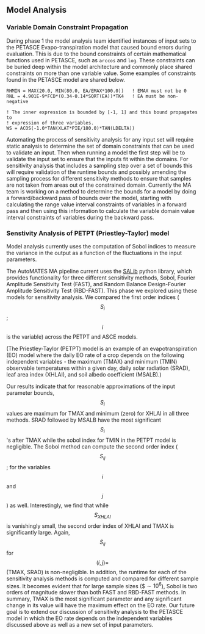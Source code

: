 ## Model Analysis

### Variable Domain Constraint Propagation
During phase 1 the model analysis team identified instances of input sets to the PETASCE Evapo-transpiration model that caused bound errors during evaluation. This is due to the bound constraints of certain mathematical functions used in PETASCE, such as `arccos` and `log`. These constraints can be buried deep within the model architecture and commonly place shared constraints on more than one variable value. Some examples of constraints found in the PETASCE model are shared below.

```Fortran
RHMIN = MAX(20.0, MIN(80.0, EA/EMAX*100.0))   ! EMAX must not be 0
RNL = 4.901E-9*FCD*(0.34-0.14*SQRT(EA))*TK4   ! EA must be non-negative

! The inner expression is bounded by [-1, 1] and this bound propagates to
! expression of three variables.
WS = ACOS(-1.0*TAN(XLAT*PIE/180.0)*TAN(LDELTA))
```

Automating the process of sensitivity analysis for any input set will require static analysis to determine the set of domain constraints that can be used to validate an input. Then when running a model the first step will be to validate the input set to ensure that the inputs fit within the domains. For sensitivity analysis that includes a sampling step over a set of bounds this will require validation of the runtime bounds and possibly amending the sampling process for different sensitivity methods to ensure that samples are not taken from areas out of the constrained domain. Currently the MA team is working on a method to determine the bounds for a model by doing a forward/backward pass of bounds over the model, starting with calculating the range value interval constraints of variables in a forward pass and then using this information to calculate the variable domain value interval constraints of variables during the backward pass.

### Senstivity Analysis of PETPT (Priestley-Taylor) model

Model analysis currently uses the computation of Sobol indices to measure the variance in the output as a
function of the fluctuations in the input parameters. 

The AutoMATES MA pipeline current uses the [SALib](https://salib.readthedocs.io/en/latest/) python library, which provides functionality for three
different sensitivity methods, Sobol, Fourier Amplitude Sensitivity Test (FAST), and Random Balance Design-Fourier Amplitude Sensitivity Test (RBD-FAST). This phase we explored using these models for sensitivity analysis. We compared the first order indices ($$S_i$$; $$i$$ is the variable) across the PETPT and ASCE models.

(The Priestley-Taylor (PETPT) model is an example of an
evapotranspiration (EO) model where the daily EO rate of a crop depends on the following independent
variables - the maximum (TMAX) and minimum (TMIN) observable temperatures within a
given day, daily solar radiation (SRAD), leaf area index (XHLAI), and soil
albedo coefficient (MSALB).)

Our results indicate that for reasonable approximations of the input parameter
bounds, $$S_i$$ values are maximum for TMAX and minimum (zero) for
XHLAI in all three methods. SRAD followed by MSALB have the most significant
$$S_i$$'s after TMAX while the sobol index for TMIN in the PETPT model is
negligible. The Sobol method can compute the second order index ($$S_{ij}$$; for
the variables $$i$$ and $$j$$) as
well. Interestingly, we find that while $$S_{XHLAI}$$ is vanishingly small,
the second order index of XHLAI and TMAX is significantly large. Again,
$$S_{ij}$$ for $$(i, j)=$$ (TMAX, SRAD) is non-negligible. In addition, the runtime for each of
the sensitivity analysis methods is computed and compared for different sample
sizes. It becomes evident that for large sample sizes ($$\sim 10^6$), Sobol is
two orders of magnitude slower than both FAST and RBD-FAST methods. In summary,
TMAX is the most significant parameter and any significant change in its value will
have the maximum effect on the EO rate. Our future goal is to extend our
discussion of sensitivity analysis to the PETASCE model in which the EO rate
depends on the
independent variables discussed above as well as a new set of input parameters.
